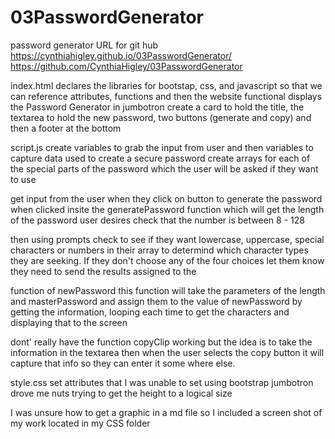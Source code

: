 # 03PasswordGenerator
password generator 
URL for git hub https://cynthiahigley.github.io/03PasswordGenerator/
https://github.com/CynthiaHigley/03PasswordGenerator

index.html 
declares the libraries for bootstap, css, and javascript so that we can reference attributes, functions and then the website functional 
displays the Password Generator in jumbotron 
create a card to hold the title, the textarea to hold the new password, 
two buttons (generate and copy) and then a footer at the bottom 

script.js
create variables to grab the input from user and then 
variables to capture data used to create a secure password 
create arrays for each of the special parts of the password which the user will be asked if they want to use 

get input from the user when they click on button to generate the password 
when clicked insite the generatePassword function which will get the length of the password user desires 
    check that the number is between 8 - 128 
 
then using prompts check to see if they want lowercase, uppercase, special characters or numbers in their array to determind which 
character types they are seeking. If they don't choose any of the four choices let them know they need to 
send the results assigned to the 

function of newPassword 
this function will take the parameters of the length and masterPassword and assign them to the value of newPassword by 
getting the information, looping each time to get the characters and displaying that to the screen 
 
dont' really have the function copyClip working 
but the idea is to take the information in the textarea then when the user selects the copy button it will capture
that info so they can enter it some where else. 


style.css
set attributes that I was unable to set using bootstrap 
jumbotron drove me nuts trying to get the height to a logical size 

I was unsure how to get a graphic in a md file so I included a screen shot of my work located in my CSS folder 
